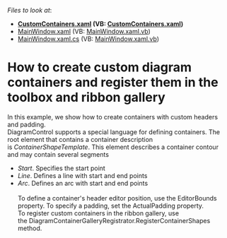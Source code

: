 <!-- default file list -->
*Files to look at*:

* **[CustomContainers.xaml](./CS/DXDiagram.CreateCustomContainers/CustomContainers.xaml) (VB: [CustomContainers.xaml](./VB/DXDiagram.CreateCustomContainers/CustomContainers.xaml))**
* [MainWindow.xaml](./CS/DXDiagram.CreateCustomContainers/MainWindow.xaml) (VB: [MainWindow.xaml.vb](./VB/DXDiagram.CreateCustomContainers/MainWindow.xaml.vb))
* [MainWindow.xaml.cs](./CS/DXDiagram.CreateCustomContainers/MainWindow.xaml.cs) (VB: [MainWindow.xaml.vb](./VB/DXDiagram.CreateCustomContainers/MainWindow.xaml.vb))
<!-- default file list end -->
# How to create custom diagram containers and register them in the toolbox and ribbon gallery


<p>In this example, we show how to create containers with custom headers and padding. <br>DiagramControl supports a special language for defining containers. The root element that contains a container description is <em>ContainerShapeTemplate</em>. This element describes a container contour and may contain several segments

* <em>Start</em>. Specifies the start point
* <em>Line</em>. Defines a line with start and end points
* <em>Arc</em>. Defines an arc with start and end points<br><br>To define a container's header editor position, use the EditorBounds property. To specify a padding, set the ActualPadding property.<br>To register custom containers in the ribbon gallery, use the DiagramContainerGalleryRegistrator.RegisterContainerShapes method.</p>

<br/>


